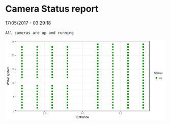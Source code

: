 Camera Status report
================
17/05/2017 - 03:29:18

    All cameras are up and running

![](camreport_files/figure-markdown_github/unnamed-chunk-2-1.png)
